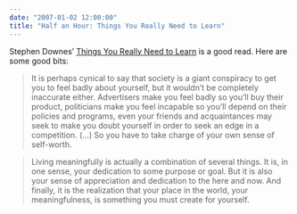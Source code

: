 ```yaml
---
date: "2007-01-02 12:00:00"
title: "Half an Hour: Things You Really Need to Learn"
---
```




Stephen Downes&rsquo; [Things You Really Need to Learn](https://halfanhour.blogspot.com/2006/08/things-you-really-need-to-learn.html) is a good read. Here are some good bits:

> It is perhaps cynical to say that society is a giant conspiracy to get you to feel badly about yourself, but it wouldn&rsquo;t be completely inaccurate either. Advertisers make you feel badly so you&rsquo;ll buy their product, politicians make you feel incapable so you&rsquo;ll depend on their policies and programs, even your friends and acquaintances may seek to make you doubt yourself in order to seek an edge in a competition. (&hellip;) So you have to take charge of your own sense of self-worth.


> Living meaningfully is actually a combination of several things. It is, in one sense, your dedication to some purpose or goal. But it is also your sense of appreciation and dedication to the here and now. And finally, it is the realization that your place in the world, your meaningfulness, is something you must create for yourself.



